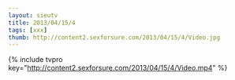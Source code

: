 ```yaml
--- 
layout: sieutv
title: 2013/04/15/4
tags: [xxx]
thumb: http://content2.sexforsure.com/2013/04/15/4/Video.jpg
---
```

{% include tvpro key="http://content2.sexforsure.com/2013/04/15/4/Video.mp4" %} 
